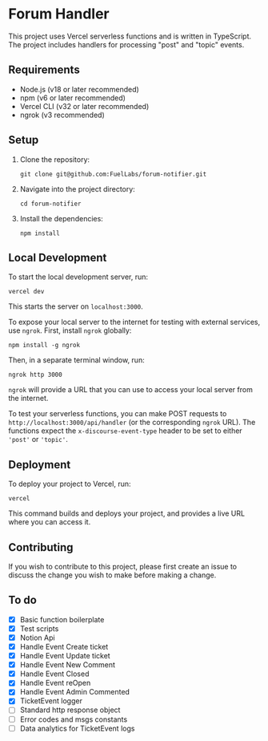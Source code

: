 # Forum Handler

This project uses Vercel serverless functions and is written in TypeScript. The project includes handlers for processing "post" and "topic" events.

## Requirements

- Node.js (v18 or later recommended)
- npm (v6 or later recommended)
- Vercel CLI (v32 or later recommended)
- ngrok (v3 recommended)

## Setup

1. Clone the repository:

   ```
   git clone git@github.com:FuelLabs/forum-notifier.git
   ```

2. Navigate into the project directory:

   ```
   cd forum-notifier
   ```

3. Install the dependencies:

   ```
   npm install
   ```

## Local Development

To start the local development server, run:

```
vercel dev
```

This starts the server on `localhost:3000`.

To expose your local server to the internet for testing with external services, use `ngrok`. First, install `ngrok` globally:

```
npm install -g ngrok
```

Then, in a separate terminal window, run:

```
ngrok http 3000
```

`ngrok` will provide a URL that you can use to access your local server from the internet.

To test your serverless functions, you can make POST requests to `http://localhost:3000/api/handler` (or the corresponding `ngrok` URL). The functions expect the `x-discourse-event-type` header to be set to either `'post'` or `'topic'`.

## Deployment

To deploy your project to Vercel, run:

```
vercel
```

This command builds and deploys your project, and provides a live URL where you can access it.

## Contributing

If you wish to contribute to this project, please first create an issue to discuss the change you wish to make before making a change.

## To do

- [x] Basic function boilerplate
- [x] Test scripts
- [x] Notion Api
- [x] Handle Event Create ticket
- [x] Handle Event Update ticket
- [x] Handle Event New Comment 
- [x] Handle Event Closed 
- [x] Handle Event reOpen  
- [x] Handle Event Admin Commented
- [x] TicketEvent logger
- [ ] Standard http response object
- [ ] Error codes and msgs constants
- [ ] Data analytics for TicketEvent logs
